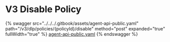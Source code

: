 # V3 Disable Policy

{% swagger src="../../../.gitbook/assets/agent-api-public.yaml" path="/v3/dlp/policies/{policyId}/disable" method="post" expanded="true" fullWidth="true" %}
[agent-api-public.yaml](../../../.gitbook/assets/agent-api-public.yaml)
{% endswagger %}
